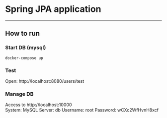 # Spring JPA application
----

## How to run


### Start DB (mysql)

    docker-compose up

### Test

Open: http://localhost:8080/users/test

### Manage DB

Access to http://localhost:10000  
System: MySQL
Server: db
Username: root
Password: wCXc2WfHvnH8xcf  

